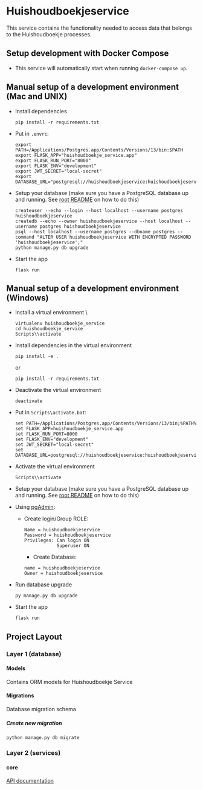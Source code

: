 # Huishoudboekjeservice
This service contains the functionality needed to access data that belongs to the Huishoudboekje processes.

## Setup development with Docker Compose
- This service will automatically start when running `docker-compose up`.

## Manual setup of a development environment (Mac and UNIX)
- Install dependencies
    ```shell
    pip install -r requirements.txt
    ```

- Put in `.envrc`:
    ```shell
    export PATH=/Applications/Postgres.app/Contents/Versions/13/bin:$PATH
    export FLASK_APP="huishoudboekje_service.app"
    export FLASK_RUN_PORT="8000"
    export FLASK_ENV="development"
    export JWT_SECRET="local-secret"
    export DATABASE_URL="postgresql://huishoudboekjeservice:huishoudboekjeservice@localhost/huishoudboekjeservice"
    ```

- Setup your database (make sure you have a PostgreSQL database up and running. See [root README](../../README.md) on how to do this)
    ```shell
    createuser --echo --login --host localhost --username postgres huishoudboekjeservice
    createdb --echo --owner huishoudboekjeservice --host localhost --username postgres huishoudboekjeservice
    psql --host localhost --username postgres --dbname postgres --command "ALTER USER huishoudboekjeservice WITH ENCRYPTED PASSWORD 'huishoudboekjeservice';"
    python manage.py db upgrade
    ```

- Start the app
    ```shell script
    flask run
    ```

## Manual setup of a development environment (Windows)
- Install a virtual environment \
    ```shell
    virtualenv huishoudboekje_service
    cd huishoudboekje_service
    Scripts\\activate
    ```

- Install dependencies in the virtual environment
    ```shell
    pip install -e .
    ```
    or
    ```shell
    pip install -r requirements.txt
    ```

- Deactivate the virtual environment
    ```shell
    deactivate
    ```

- Put in `Scripts\activate.bat`:
    ```shell
    set PATH=/Applications/Postgres.app/Contents/Versions/13/bin;%PATH%
    set FLASK_APP=huishoudboekje_service.app
    set FLASK_RUN_PORT=8000
    set FLASK_ENV="development"
    set JWT_SECRET="local-secret"
    set DATABASE_URL=postgresql://huishoudboekjeservice:huishoudboekjeservice@localhost/huishoudboekjeservice
    ```

- Activate the virtual environment
    ```shell
    Scripts\\activate
    ```

- Setup your database (make sure you have a PostgreSQL database up and running. See [root README](../../README.md) on how to do this)

- Using [pgAdmin](https://www.pgadmin.org/):
  - Create login/Group ROLE:
    ```text  
    Name = huishoudboekjeservice
    Password = huishoudboekjeservice
    Privileges: Can login ON
                Superuser ON
    ```
    - Create Database:
    ```text
    name = huishoudboekjeservice
    Owner = huishoudboekjeservice
    ```
    
- Run database upgrade
    ```shell
    py manage.py db upgrade
    ```

- Start the app
    ```shell script
    flask run
    ```

## Project Layout

### Layer 1 (database)

#### Models
Contains ORM models for Huishoudboekje Service

#### Migrations
Database migration schema

##### Create new migration
```shell script
python manage.py db migrate
```


### Layer 2 (services)

#### core
[API documentation](docs/openapi.yaml)
